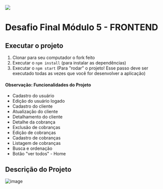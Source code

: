 ![](https://i.imgur.com/xG74tOh.png)

# Desafio Final Módulo 5 - FRONTEND

## Executar o projeto

1.  Clonar para seu computador o fork feito
2.  Executar o `npm install` (para instalar as dependências)
3.  Executar o `npm start` (Para "rodar" o projeto! Esse passo deve ser executado todas as vezes que você for desenvolver a aplicação)

#### Observação: Funcionalidades do Projeto

- Cadastro do usuário
- Edição do usuário logado
- Cadastro do cliente
- Atualização do cliente
- Detalhamento do cliente
- Detalhe da cobrança
- Exclusão de cobranças
- Edição de cobranças
- Cadastro de cobranças
- Listagem de cobranças
- Busca e ordenação
- Botão "ver todos" - Home

## Descrição do Projeto

![image]("assets/site/cadastro1.png")
